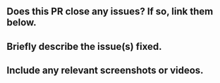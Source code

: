 <!-- Please check for duplicates or similar PRs before submitting this PR. -->
## Does this PR close any issues? If so, link them below.

## Briefly describe the issue(s) fixed.

## Include any relevant screenshots or videos.